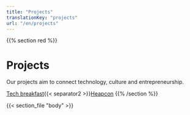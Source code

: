 ```yaml
---
title: "Projects"
translationKey: "projects"
url: "/en/projects"
---
```


{{% section red %}}
# Projects

Our projects aim to connect technology, culture and entrepreneurship.

[Tech breakfast](#tech-breakfast){{< separator2 >}}[Heapcon](#heapcon)
{{% /section %}}

{{< section_file "body" >}}